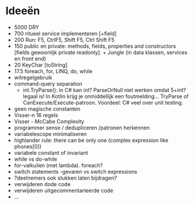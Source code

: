 # Ideeën

- 5000 DRY 
- 700 ritueel service implementeren [+field]
- 200 Run: F5, CtrlF5, Shift F5, Ctrl Shift F5
- 150 public en private: methods, fields, properties and constructors [fields gewoonlijk private readonly]. + Jungle (in data klassen, services en front end)
- 20 KeyChar [toString] 
- 17.5 foreach, for, LINQ, do, while 
- witregelgebruik
- command-query separation
	+ int.TryParse(): in C# kan int? ParseOrNull niet werken omdat 5+int? legaal is! In Kotlin krijg je onmiddellijk een foutmelding... TryParse of CanExecute/Execute-patroon. Voordeel: C# veel over unit testing.
- geen magische constanten
- Visser-n 16 regels
- Visser - McCabe Complexity
- programmer sense / dedupliceren /patronen herkennen
- variabelescope minimaliseren
- highlander rule: there can be only one (complex expression like phones[0])
- variabele constant of invariant
- while vs do-while
- for-valkuilen (met lambda). foreach?
- switch statements -gevaren vs switch expressions
- ?deelnemers ook stukken laten bijdragen?
- verwijderen dode code
- verwijderen uitgecommentarieerde code 
- ...